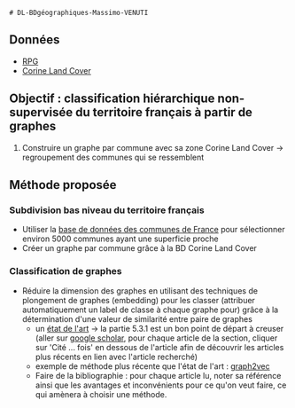     # DL-BDgéographiques-Massimo-VENUTI

## Données
* [RPG](https://geoservices.ign.fr/rpg#telechargement)
* [Corine Land Cover](https://land.copernicus.eu/pan-european/corine-land-cover)

## Objectif : classification hiérarchique non-supervisée du territoire français à partir de graphes
1. Construire un graphe par commune avec sa zone Corine Land Cover -> regroupement des communes qui se ressemblent

## Méthode proposée
### Subdivision bas niveau du territoire français
* Utiliser la [base de données des communes de France](https://www.data.gouv.fr/fr/datasets/r/0e117c06-248f-45e5-8945-0e79d9136165) pour sélectionner environ 5000 communes ayant une superficie proche
* Créer un graphe par commune grâce à la BD Corine Land Cover

### Classification de graphes
* Réduire la dimension des graphes en utilisant des techniques de plongement de graphes (embedding) pour les classer (attribuer automatiquement un label de classe à chaque graphe pour) grâce à la détermination d'une valeur de similarité entre paire de graphes
    - un [état de l'art](https://arxiv.org/pdf/1709.07604.pdf?ref=https://githubhelp.com) -> la partie 5.3.1 est un bon point de départ à creuser (aller sur [google scholar](https://scholar.google.fr/), pour chaque article de la section, cliquer sur 'Cité ... fois' en dessous de l'article afin de découvrir les articles plus récents en lien avec l'article recherché)
    - exemple de méthode plus récente que l'état de l'art : [graph2vec](https://arxiv.org/pdf/1707.05005.pdf)
    - Faire de la bibliographie : pour chaque article lu, noter sa référence ainsi que les avantages et inconvénients pour ce qu'on veut faire, ce qui amènera à choisir une méthode.
    
